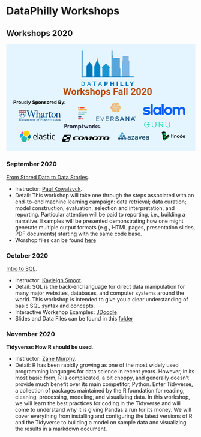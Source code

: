 # DataPhilly Workshops

  
## Workshops 2020 
<img src="EventTitleSponsors_Aug302020.png?raw=true"/>

### September 2020
[From Stored Data to Data Stories](https://github.com/pjkowalczyk/DataPhilly_StoredDataStories). 
- Instructor: [Paul Kowalzyck](https://www.linkedin.com/in/pauljkowalczyk/). 
- Detail: This workshop will take one through the steps associated with an end-to-end machine learning campaign: data retrieval; data curation; model construction, evaluation, selection and interpretation; and reporting. Particular attention will be paid to reporting, i.e., building a narrative. Examples will be presented demonstrating how one might generate multiple output formats (e.g., HTML pages, presentation slides, PDF documents) starting with the same code base.  
- Worshop files can be found [here](https://github.com/pjkowalczyk/DataPhilly_StoredDataStories)

### October 2020
[Intro to SQL](http://tpcg.io/HjSt3dp7). 
- Instructor: [Kayleigh Smoot](https://www.linkedin.com/in/kayleigh-smoot/). 
- Detail: SQL is the back-end language for direct data manipulation for many major websites, databases, and computer systems around the world. This workshop is intended to give you a clear understanding of basic SQL syntax and concepts. 
- Interactive Workshop Examples: [JDoodle](https://www.jdoodle.com/ia/2QC)
- Slides and Data Files can be found in this [folder](https://github.com/DataPhilly/Workshops/tree/master/WorkshopFiles/IntroToSQL)

### November 2020
**Tidyverse: How R should be used**. 
- Instructor: [Zane Murphy](https://www.linkedin.com/in/zane-murphy-406809125/). 
- Detail: R has been rapidly growing as one of the most widely used programming languages for data science in recent years. However, in its most basic form, R is complicated, a bit choppy, and generally doesn’t provide much benefit over its main competitor, Python. Enter Tidyverse, a collection of packages maintained by the R foundation for reading, cleaning, processing, modeling, and visualizing data. In this workshop, we will learn the best practices for coding in the Tidyverse and will come to understand why it is giving Pandas a run for its money. We will cover everything from installing and configuring the latest versions of R and the Tidyverse to building a model on sample data and visualizing the results in a markdown document.

